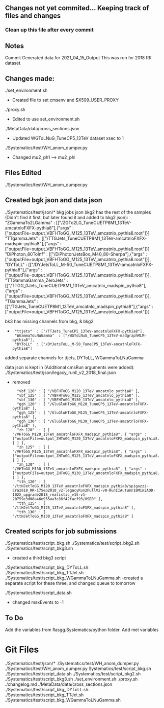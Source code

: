 ## Changes not yet commited... Keeping track of files and changes
### Clean up this file after every commit


## Notes 
Commit Generated data for 2021_04_15_Output
This was run for 2018 RR dataset.



## Changes made:

./set_environment.sh
 - Created file to set cmsenv and $X509_USER_PROXY

 ./proxy.sh
 - Edited to use set_environment.sh

./MetaData/data/cross_sections.json
- Updated WGToLNuG_TuneCP5_13TeV dataset xsec to 1

./Systematics/test/WH_anom_dumper.py
 - Changed mu2_ph1 --> mu2_phi

## Files Edited
./Systematics/test/WH_anom_dumper.py

## Created bgk json and data json
./Systematics/test/json/*
bkg jobs json
bkg2 has the rest of the samples (Didn't find it first, but later found it and added to bkg2 json):
 	"ZGammaTo2LGamma" : [["/ZGTo2LG_TuneCUETP8M1_13TeV-amcatnloFXFX-pythia8"],{"args" :["outputFile=output_VBFHToGG_M125_13TeV_amcatnlo_pythia8.root"]}] 
    "TTgammaJets"  : [["/TTGJets_TuneCUETP8M1_13TeV-amcatnloFXFX-madspin-pythia8"],{"args" :["outputFile=output_VBFHToGG_M125_13TeV_amcatnlo_pythia8.root"]}]
    "DiPhoton_80ToInf"  : [["/DiPhotonJetsBox_M40_80-Sherpa"],{"args" :["outputFile=output_VBFHToGG_M125_13TeV_amcatnlo_pythia8.root"]}],
    "DYToLL"  : [["/DYJetsToLL_M-50_TuneCUETP8M1_13TeV-amcatnloFXFX-pythia8"],{"args" :["outputFile=output_VBFHToGG_M125_13TeV_amcatnlo_pythia8.root"]}],
    "TTGammaGamma_ZeroJets"  : [["/TTGG_0Jets_TuneCUETP8M1_13TeV_amcatnlo_madspin_pythia8"],{"args" :["outputFile=output_VBFHToGG_M125_13TeV_amcatnlo_pythia8.root"]}],
    "TGammaJets"  : [["/TGJets_TuneCUETP8M1_13TeV_amcatnlo_madspin_pythia8"],{"args" :["outputFile=output_VBFHToGG_M125_13TeV_amcatnlo_pythia8.root"]}]

bk3 has missing channels from bkg, & bkg2
 -      "ttjets"  : ["/TTJets_TuneCP5_13TeV-amcatnloFXFX-pythia8"],
        "WGammaToLNuGamma"  : ["/WGToLNuG_TuneCP5_13TeV-madgraphMLM-pythia8"],
        "DYToLL"  : ["/DYJetsToLL_M-50_TuneCP5_13TeV-amcatnloFXFX-pythia8"]


added separate channels for ttjets, DYToLL, WGammaToLNuGamma


data json is kept in (Additional cmsRun arguments were added):
./Systematics/test/json/legacy_runII_v2_2018_final.json
- removed 

        "vbf_120" : [ "/VBFHToGG_M120_13TeV_amcatnlo_pythia8" ],
        "vbf_125" : [ "/VBFHToGG_M125_13TeV_amcatnlo_pythia8" ],
        "vbf_130" : [ "/VBFHToGG_M130_13TeV_amcatnlo_pythia8" ],
        "ggh_120" : [ "/GluGluHToGG_M120_TuneCP5_13TeV-amcatnloFXFX-pythia8" ],
        "ggh_125" : [ "/GluGluHToGG_M125_TuneCP5_13TeV-amcatnloFXFX-pythia8" ],
        "ggh_130" : [ "/GluGluHToGG_M130_TuneCP5_13TeV-amcatnloFXFX-pythia8" ],
        "zh_120"  : [ [ "/VHToGG_M120_13TeV_amcatnloFXFX_madspin_pythia8", { "args" :["outputFile=output_ZHToGG_M120_13TeV_amcatnloFXFX_madspin_pythia8.root"] } ] ],
        "zh_125"  : [ [ "/VHToGG_M125_13TeV_amcatnloFXFX_madspin_pythia8", { "args" :["outputFile=output_ZHToGG_M125_13TeV_amcatnloFXFX_madspin_pythia8.root"] } ] ],
        "zh_130"  : [ [ "/VHToGG_M130_13TeV_amcatnloFXFX_madspin_pythia8", { "args" :["outputFile=output_ZHToGG_M130_13TeV_amcatnloFXFX_madspin_pythia8.root"] } ] ],
        "tth_120" : [ "/ttHJetToGG_M120_13TeV_amcatnloFXFX_madspin_pythia8/spigazzi-Era2018_RR-17Sep2018_v2-legacyRun2FullV2-v0-RunIIAutumn18MiniAOD-102X_upgrade2018_realistic_v15-v1-20759e3d08a46e955aa3c86f42facf93/USER" ],
        "tth_125" : [ "/ttHJetToGG_M125_13TeV_amcatnloFXFX_madspin_pythia8" ],
        "tth_130" : [ "/ttHJetToGG_M130_13TeV_amcatnloFXFX_madspin_pythia8" ]


## Created scripts for job submissions
./Systematics/test/script_bkg.sh
./Systematics/test/script_bkg2.sh
./Systematics/test/script_bkg3.sh
- created a third bkg3 script

./Systematics/test/script_bkg_DYToLL.sh 
./Systematics/test/script_bkg_TTJet.sh
./Systematics/test/script_bkg_WGammaToLNuGamma.sh
-created a separate script for these three, and changed queue to tomorrow

./Systematics/test/script_data.sh
 - changed maxEvents to -1


## To Do
Add the variables from flasgg.Systematics/python folder. 
Add met variables

# Git Files
./Systematics/test/json/* ./Systematics/test/WH_anom_dumper.py ./Systematics/test/WH_anom_dumper.py Systematics/test/script_bkg.sh ./Systematics/test/script_data.sh ./Systematics/test/script_bkg2.sh ./Systematics/test/script_bkg3.sh ./set_environment.sh ./proxy.sh ./changelog.md ./MetaData/data/cross_sections.json ./Systematics/test/script_bkg_DYToLL.sh ./Systematics/test/script_bkg_TTJet.sh ./Systematics/test/script_bkg_WGammaToLNuGamma.sh

